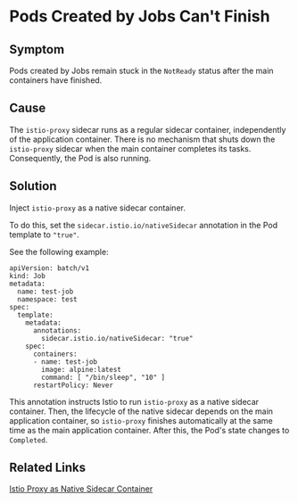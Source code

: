 # Pods Created by Jobs Can't Finish

## Symptom

Pods created by Jobs remain stuck in the `NotReady` status after the main containers have finished.

## Cause

The `istio-proxy` sidecar runs as a regular sidecar container, independently of the application container. There is no mechanism that shuts down the `istio-proxy` sidecar when the main container completes its tasks. Consequently, the Pod is also running.

## Solution

Inject `istio-proxy` as a native sidecar container.

To do this, set the `sidecar.istio.io/nativeSidecar` annotation in the Pod template to `"true"`.

See the following example:

```
apiVersion: batch/v1
kind: Job
metadata:
  name: test-job
  namespace: test
spec:
  template:
    metadata:
      annotations:
        sidecar.istio.io/nativeSidecar: "true"
    spec:
      containers:
      - name: test-job
        image: alpine:latest
        command: [ "/bin/sleep", "10" ]
      restartPolicy: Never
```

This annotation instructs Istio to run `istio-proxy` as a native sidecar container. Then, the lifecycle of the native sidecar depends on the main application container, so `istio-proxy` finishes automatically at the same time as the main application container. After this, the Pod's state changes to `Completed`.

## Related Links

[Istio Proxy as Native Sidecar Container](../00-20-istio-proxy-as-native-sidecar.md)

